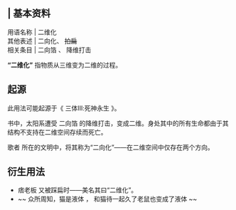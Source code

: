 |  **基本资料**  
---  
用语名称  |  二维化   
其他表述  |  二向化、 ~~拍扁~~  
相关条目  |  二向箔  、  降维打击   
  
**“二维化”** 指物质从三维变为二维的过程。

##  起源

此用法可能起源于《  三体Ⅲ:死神永生  》。

书中，太阳系遭受  二向箔  的降维打击，变成二维。身处其中的所有生命都由于其结构不支持在二维空间存续而死亡。

歌者  所在的文明中，将其称为“二向化”——在二维空间中仅存在两个方向。

##  衍生用法

  * 痞老板  又被踩扁时——美名其曰“二维化”。 
  * ~~ 众所周知，猫是液体  ，  和猫待一起久了老鼠也变成了液体  ~~